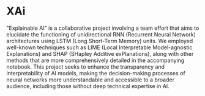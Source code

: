 # XAi
"Explainable AI" is a collaborative project involving a team effort that aims to elucidate the functioning of unidirectional RNN (Recurrent Neural Network) architectures using LSTM (Long Short-Term Memory) units. We employed well-known techniques such as LIME (Local Interpretable Model-agnostic Explanations) and SHAP (SHapley Additive exPlanations), along with other methods that are more comprehensively detailed in the accompanying notebook. This project seeks to enhance the transparency and interpretability of AI models, making the decision-making processes of neural networks more understandable and accessible to a broader audience, including those without deep technical expertise in AI.

